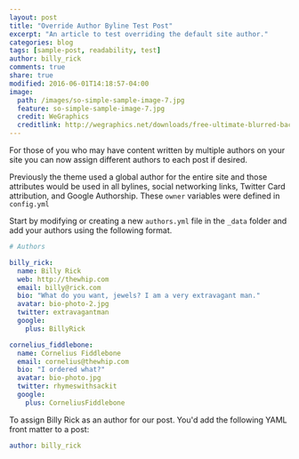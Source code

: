 ```yaml
---
layout: post
title: "Override Author Byline Test Post"
excerpt: "An article to test overriding the default site author."
categories: blog
tags: [sample-post, readability, test]
author: billy_rick
comments: true
share: true
modified: 2016-06-01T14:18:57-04:00
image:
  path: /images/so-simple-sample-image-7.jpg
  feature: so-simple-sample-image-7.jpg
  credit: WeGraphics
  creditlink: http://wegraphics.net/downloads/free-ultimate-blurred-background-pack/
---
```


For those of you who may have content written by multiple authors on your site you can now assign different authors to each post if desired.

Previously the theme used a global author for the entire site and those attributes would be used in all bylines, social networking links, Twitter Card attribution, and Google Authorship. These `owner` variables were defined in `config.yml`

Start by modifying or creating a new `authors.yml` file in the `_data` folder and add your authors using the following format.

```yaml
# Authors

billy_rick:
  name: Billy Rick
  web: http://thewhip.com
  email: billy@rick.com
  bio: "What do you want, jewels? I am a very extravagant man."
  avatar: bio-photo-2.jpg
  twitter: extravagantman
  google:
    plus: BillyRick

cornelius_fiddlebone:
  name: Cornelius Fiddlebone
  email: cornelius@thewhip.com
  bio: "I ordered what?"
  avatar: bio-photo.jpg
  twitter: rhymeswithsackit
  google:
    plus: CorneliusFiddlebone
```

To assign Billy Rick as an author for our post. You'd add the following YAML front matter to a post:

```yaml
author: billy_rick
```
